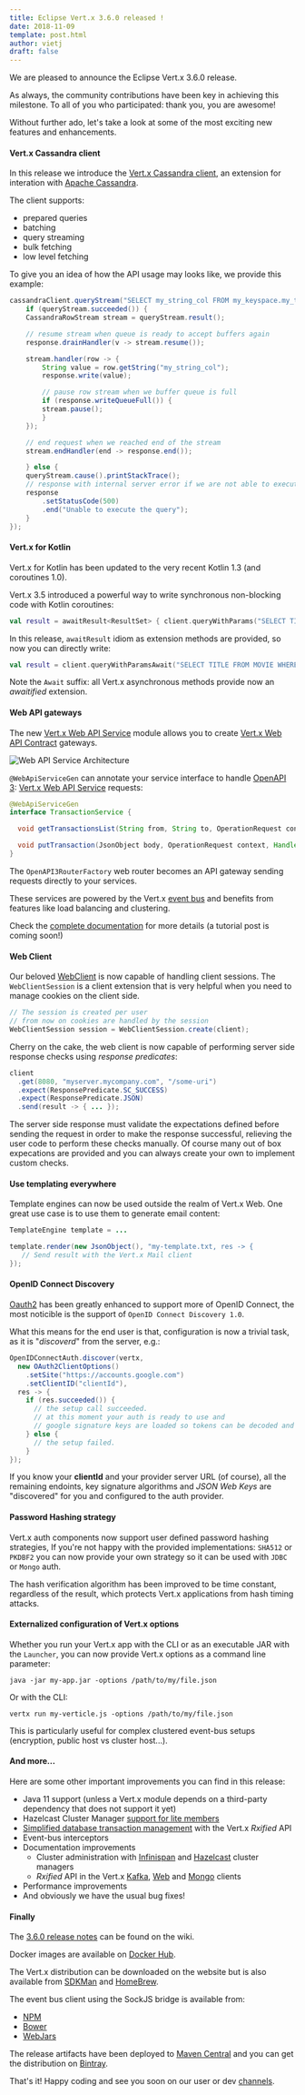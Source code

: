 ```yaml
---
title: Eclipse Vert.x 3.6.0 released !
date: 2018-11-09
template: post.html
author: vietj
draft: false
---
```


We are pleased to announce the Eclipse Vert.x 3.6.0 release.

As always, the community contributions have been key in achieving this milestone. 
To all of you who participated: thank you, you are awesome!

Without further ado, let's take a look at some of the most exciting new features and enhancements.  

#### Vert.x Cassandra client

In this release we introduce the [Vert.x Cassandra client](https://github.com/vert-x3/vertx-cassandra-client), an extension for interation with [Apache Cassandra](http://cassandra.apache.org/).

The client supports:
* prepared queries
* batching
* query streaming
* bulk fetching
* low level fetching

To give you an idea of how the API usage may looks like, we provide this example:

```java
cassandraClient.queryStream("SELECT my_string_col FROM my_keyspace.my_table where my_key = 'my_value'", queryStream -> {
    if (queryStream.succeeded()) {
    CassandraRowStream stream = queryStream.result();

    // resume stream when queue is ready to accept buffers again
    response.drainHandler(v -> stream.resume());

    stream.handler(row -> {
        String value = row.getString("my_string_col");
        response.write(value);

        // pause row stream when we buffer queue is full
        if (response.writeQueueFull()) {
        stream.pause();
        }
    });

    // end request when we reached end of the stream
    stream.endHandler(end -> response.end());

    } else {
    queryStream.cause().printStackTrace();
    // response with internal server error if we are not able to execute given query
    response
        .setStatusCode(500)
        .end("Unable to execute the query");
    }
});
```

#### Vert.x for Kotlin

Vert.x for Kotlin has been updated to the very recent Kotlin 1.3 (and coroutines 1.0).

Vert.x 3.5 introduced a powerful way to write synchronous non-blocking code with Kotlin coroutines:

```kotlin
val result = awaitResult<ResultSet> { client.queryWithParams("SELECT TITLE FROM MOVIE WHERE ID=?", json { array(id) }, it) };
```

In this release, `awaitResult` idiom as extension methods are provided, so now you can directly write:

```kotlin
val result = client.queryWithParamsAwait("SELECT TITLE FROM MOVIE WHERE ID=?", json { array(id) })
```

Note the `Await` suffix: all Vert.x asynchronous methods provide now an _awaitified_ extension.

#### Web API gateways

The new [Vert.x Web API Service](https://vertx.io/docs/vertx-web-api-service/java/) module allows you to
 create [Vert.x Web API Contract](https://vertx.io/docs/vertx-web-api-contract/java/) gateways.

![Web API Service Architecture](/assets/blog/vertx-web-api-service/vertx-web-api-service.png)

`@WebApiServiceGen` can annotate your service interface to handle
[OpenAPI 3](https://www.openapis.org/): [Vert.x Web API Service](https://vertx.io/docs/vertx-web-api-service/java/)
requests:

```java
@WebApiServiceGen
interface TransactionService {

  void getTransactionsList(String from, String to, OperationRequest context, Handler<AsyncResult<OperationResponse>> resultHandler);

  void putTransaction(JsonObject body, OperationRequest context, Handler<AsyncResult<OperationResponse>> resultHandler);
}
```

The `OpenAPI3RouterFactory` web router becomes an API gateway sending requests directly to your services.

These services are powered by the Vert.x [event bus](https://vertx.io/docs/vertx-core/java/#event_bus) and benefits
 from features like load balancing and clustering.

Check the [complete documentation](https://vertx.io/docs/vertx-web-api-service/java/) for more details (a tutorial post is coming soon!)

#### Web Client

Our beloved [WebClient](https://vertx.io/docs/vertx-web-client/java/) is now capable of handling client sessions. The
`WebClientSession` is a client extension that is very helpful when you need to manage cookies on the client side.

```java
// The session is created per user
// from now on cookies are handled by the session
WebClientSession session = WebClientSession.create(client);
```

Cherry on the cake, the web client is now capable of performing server side response checks using _response predicates_:

```java
client
  .get(8080, "myserver.mycompany.com", "/some-uri")
  .expect(ResponsePredicate.SC_SUCCESS)
  .expect(ResponsePredicate.JSON)
  .send(result -> { ... });
```

The server side response must validate the expectations defined before sending the request in order to make the response
successful, relieving the user code to perform these checks manually. Of course many out of box expecations are provided
and you can always create your own to implement custom checks.

#### Use templating everywhere

Template engines can now be used outside the realm of Vert.x Web.
One great use case is to use them to generate email content:

```java
TemplateEngine template = ...

template.render(new JsonObject(), "my-template.txt, res -> {
   // Send result with the Vert.x Mail client
});
```

#### OpenID Connect Discovery

[Oauth2](https://vertx.io/docs/vertx-auth-oauth2/java/) has been greatly enhanced to support more of OpenID Connect, the most noticible is the support of `OpenID Connect Discovery 1.0`.

What this means for the end user is that, configuration is now a trivial task, as it is "*discoverd*" from the server, e.g.:

```java
OpenIDConnectAuth.discover(vertx,
  new OAuth2ClientOptions()
    .setSite("https://accounts.google.com")
    .setClientID("clientId"),
  res -> {
    if (res.succeeded()) {
      // the setup call succeeded.
      // at this moment your auth is ready to use and
      // google signature keys are loaded so tokens can be decoded and verified.
    } else {
      // the setup failed.
    }
});
```

If you know your **clientId** and your provider server URL (of course), all the remaining endoints, key signature algorithms and *JSON Web Keys* are "discovered" for you and
configured to the auth provider.

#### Password Hashing strategy

Vert.x auth components now support user defined password hashing strategies, If you're not happy with the provided implementations: `SHA512` or `PKDBF2` you can now provide your own strategy
so it can be used with `JDBC` or `Mongo` auth.

The hash verification algorithm has been improved to be time constant, regardless of the result, which protects Vert.x
applications from hash timing attacks.

#### Externalized configuration of Vert.x options

Whether you run your Vert.x app with the CLI or as an executable JAR with the `Launcher`, you can now provide Vert.x
options as a command line parameter:

```
java -jar my-app.jar -options /path/to/my/file.json
```

Or with the CLI:

```
vertx run my-verticle.js -options /path/to/my/file.json
```

This is particularly useful for complex clustered event-bus setups (encryption, public host vs cluster host...).

#### And more...

Here are some other important improvements you can find in this release:

- Java 11 support (unless a Vert.x module depends on a third-party dependency that does not support it yet)
- Hazelcast Cluster Manager [support for lite members](/docs/vertx-hazelcast/java/#_using_lite_members)
- [Simplified database transaction management](/blog/simplified-database-transaction-management-with-the-vert-x-rxjava-api/) with the Vert.x _Rxified_ API
- Event-bus interceptors
- Documentation improvements
  - Cluster administration with [Infinispan](/docs/vertx-infinispan/java/#_cluster_administration) and [Hazelcast](/docs/vertx-hazelcast/java/#_cluster_administration) cluster managers
  - _Rxified_ API in the Vert.x [Kafka](/docs/vertx-kafka-client/java/#_rxjava_2_api), [Web](/docs/vertx-web-client/java/#_rxjava_2_api) and [Mongo](/docs/vertx-mongo-client/java/#_rxjava_2_api) clients
- Performance improvements
- And obviously we have the usual bug fixes!

#### Finally

The [3.6.0 release notes](https://github.com/vert-x3/wiki/wiki/3.6.0-Release-Notes) can be found on the wiki.

Docker images are available on [Docker Hub](https://hub.docker.com/u/vertx/).

The Vert.x distribution can be downloaded on the website but is also available from [SDKMan](http://sdkman.io/index.html) and [HomeBrew](http://brew.sh/).

The event bus client using the SockJS bridge is available from:

* [NPM](https://www.npmjs.com/package/vertx3-eventbus-client)
* [Bower](https://github.com/vert-x3/vertx-bus-bower)
* [WebJars](http://www.webjars.org/)

The release artifacts have been deployed to [Maven Central](http://search.maven.org/#search%7Cga%7C1%7Cg%3A%22io.vertx%22%20AND%20v%3A%223.6.0%22) and you can get the distribution on [Bintray](https://bintray.com/vertx/downloads/distribution/3.6.0/view).

That's it! Happy coding and see you soon on our user or dev [channels](https://vertx.io/community).
